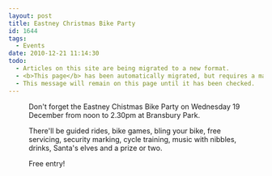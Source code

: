 ```yaml
---
layout: post
title: Eastney Christmas Bike Party
id: 1644
tags:
  - Events
date: 2010-12-21 11:14:30
todo:
  - Articles on this site are being migrated to a new format.
  - <b>This page</b> has been automatically migrated, but requires a manual check-&amp;-tune to ensure the format and links all work as expected.
  - This message will remain on this page until it has been checked.
---
```


<figure id="attachment_1647" align="alignleft" width="212" caption="Eastney Christmas Bike Party Poster"][![Eastney Christmas Bike Party Poster](http://www.pompeybug.co.uk/wp-content/uploads/2010/12/Eastney-Christmas-bike-party-poster-212x300.jpg "Eastney Christmas Bike Party Poster")](http://www.pompeybug.co.uk/wp-content/uploads/2010/12/Eastney-Christmas-bike-party-poster.jpg)</figure>

Don't forget the Eastney Chistmas Bike Party on Wednesday 19 December from noon to 2.30pm at Bransbury Park.

There'll be guided rides, bike games, bling your bike, free servicing, security marking, cycle training, music with nibbles, drinks, Santa's elves and a prize or two.

Free entry!